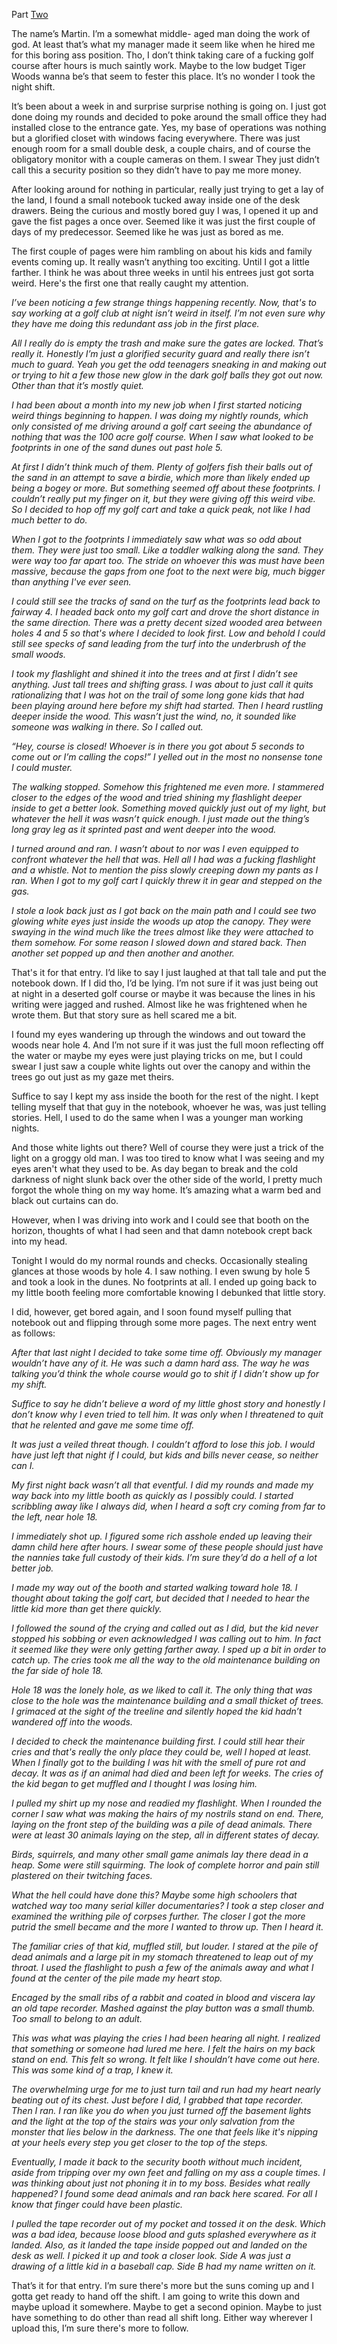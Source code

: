 Part [Two](https://www.reddit.com/r/nosleep/comments/xrwbd3/im_a_night_groundskeeper_at_a_golf_course_i_found/)

The name’s Martin. I’m a somewhat middle- aged man doing the work of god. At least that’s what my manager made it seem like when he hired me for this boring ass position. Tho, I don’t think taking care of a fucking golf course after hours is much saintly work. Maybe to the low budget Tiger Woods wanna be’s that seem to fester this place. It’s no wonder I took the night shift.

It’s been about a week in and surprise surprise nothing is going on. I just got done doing my rounds and decided to poke around the small office they had installed close to the entrance gate. Yes, my base of operations was nothing but a glorified closet with windows facing everywhere. There was just enough room for a small double desk, a couple chairs, and of course the obligatory monitor with a couple cameras on them. I swear They just didn’t call this a security position so they didn’t have to pay me more money.

After looking around for nothing in particular, really just trying to get a lay of the land, I found a small notebook tucked away inside one of the desk drawers. Being the curious and mostly bored guy I was, I opened it up and gave the fist pages a once over. Seemed like it was just the first couple of days of my predecessor. Seemed like he was just as bored as me.

The first couple of pages were him rambling on about his kids and family events coming up. It really wasn’t anything too exciting. Until I got a little farther. I think he was about three weeks in until his entrees just got sorta weird. Here's the first one that really caught my attention.

*I’ve been noticing a few strange things happening recently. Now, that's to say working at a golf club at night isn’t weird in itself. I’m not even sure why they have me doing this redundant ass job in the first place.*

*All I really do is empty the trash and make sure the gates are locked. That’s really it. Honestly I’m just a glorified security guard and really there isn’t much to guard. Yeah you get the odd teenagers sneaking in and making out or trying to hit a few those new glow in the dark golf balls they got out now. Other than that it’s mostly quiet.*

*I had been about a month into my new job when I first started noticing weird things beginning to happen. I was doing my nightly rounds, which only consisted of me driving around a golf cart seeing the abundance of nothing that was the 100 acre golf course. When I saw what looked to be footprints in one of the sand dunes out past hole 5.*

*At first I didn’t think much of them. Plenty of golfers fish their balls out of the sand in an attempt to save a birdie, which more than likely ended up being a bogey or more. But something seemed off about these footprints. I couldn’t really put my finger on it, but they were giving off this weird vibe. So I decided to hop off my golf cart and take a quick peak, not like I had much better to do.*

*When I got to the footprints I immediately saw what was so odd about them. They were just too small. Like a toddler walking along the sand. They were way too far apart too. The stride on whoever this was must have been massive, because the gaps from one foot to the next were big, much bigger than anything I've ever seen.*

*I could still see the tracks of sand on the turf as the footprints lead back to fairway 4. I headed back onto my golf cart and drove the short distance in the same direction. There was a pretty decent sized wooded area between holes 4 and 5 so that's where I decided to look first. Low and behold I could still see specks of sand leading from the turf into the underbrush of the small woods.*

*I took my flashlight and shined it into the trees and at first I didn’t see anything. Just tall trees and shifting grass. I was about to just call it quits rationalizing that I was hot on the trail of some long gone kids that had been playing around here before my shift had started. Then I heard rustling deeper inside the wood. This wasn’t just the wind, no, it sounded like someone was walking in there. So I called out.*

*“Hey, course is closed! Whoever is in there you got about 5 seconds to come out or I’m calling the cops!” I yelled out in the most no nonsense tone I could muster.*

*The walking stopped. Somehow this frightened me even more. I stammered closer to the edges of the wood and tried shining my flashlight deeper inside to get a better look. Something moved quickly just out of my light, but whatever the hell it was wasn’t quick enough. I just made out the thing’s long gray leg as it sprinted past and went deeper into the wood.*

*I turned around and ran. I wasn’t about to nor was I even equipped to confront whatever the hell that was. Hell all I had was a fucking flashlight and a whistle. Not to mention the piss slowly creeping down my pants as I ran. When I got to my golf cart I quickly threw it in gear and stepped on the gas.*

*I stole a look back just as I got back on the main path and I could see two glowing white eyes just inside the woods up atop the canopy. They were swaying in the wind much like the trees almost like they were attached to them somehow. For some reason I slowed down and stared back. Then another set popped up and then another and another.*

That's it for that entry. I’d like to say I just laughed at that tall tale and put the notebook down. If I did tho, I’d be lying. I’m not sure if it was just being out at night in a deserted golf course or maybe it was because the lines in his writing were jagged and rushed. Almost like he was frightened when he wrote them. But that story sure as hell scared me a bit.

I found my eyes wandering up through the windows and out toward the woods near hole 4. And I’m not sure if it was just the full moon reflecting off the water or maybe my eyes were just playing tricks on me, but I could swear I just saw a couple white lights out over the canopy and within the trees go out just as my gaze met theirs.

Suffice to say I kept my ass inside the booth for the rest of the night. I kept telling myself that that guy in the notebook, whoever he was, was just telling stories. Hell, I used to do the same when I was a younger man working nights.

And those white lights out there? Well of course they were just a trick of the light on a groggy old man. I was too tired to know what I was seeing and my eyes aren't what they used to be. As day began to break and the cold darkness of night slunk back over the other side of the world, I pretty much forgot the whole thing on my way home. It’s amazing what a warm bed and black out curtains can do.

However, when I was driving into work and I could see that booth on the horizon, thoughts of what I had seen and that damn notebook crept back into my head.

Tonight I would do my normal rounds and checks. Occasionally stealing glances at those woods by hole 4. I saw nothing. I even swung by hole 5 and took a look in the dunes. No footprints at all. I ended up going back to my little booth feeling more comfortable knowing I debunked that little story.

I did, however, get bored again, and I soon found myself pulling that notebook out and flipping through some more pages. The next entry went as follows:

*After that last night I decided to take some time off. Obviously my manager wouldn’t have any of it. He was such a damn hard ass. The way he was talking you’d think the whole course would go to shit if I didn’t show up for my shift.*

*Suffice to say he didn’t believe a word of my little ghost story and honestly I don’t know why I even tried to tell him. It was only when I threatened to quit that he relented and gave me some time off.*

*It was just a veiled threat though. I couldn’t afford to lose this job. I would have just left that night if I could, but kids and bills never cease, so neither can I.*

*My first night back wasn’t all that eventful. I did my rounds and made my way back into my little booth as quickly as I possibly could. I started scribbling away like I always did, when I heard a soft cry coming from far to the left, near hole 18.*

*I immediately shot up. I figured some rich asshole ended up leaving their damn child here after hours. I swear some of these people should just have the nannies take full custody of their kids. I’m sure they’d do a hell of a lot better job.*

*I made my way out of the booth and started walking toward hole 18. I thought about taking the golf cart, but decided that I needed to hear the little kid more than get there quickly.*

*I followed the sound of the crying and called out as I did, but the kid never stopped his sobbing or even acknowledged I was calling out to him. In fact it seemed like they were only getting farther away. I sped up a bit in order to catch up. The cries took me all the way to the old maintenance building on the far side of hole 18.*

*Hole 18 was the lonely hole, as we liked to call it. The only thing that was close to the hole was the maintenance building and a small thicket of trees. I grimaced at the sight of the treeline and silently hoped the kid hadn’t wandered off into the woods.*

*I decided to check the maintenance building first. I could still hear their cries and that's really the only place they could be, well I hoped at least. When I finally got to the building I was hit with the smell of pure rot and decay. It was as if an animal had died and been left for weeks. The cries of the kid began to get muffled and I thought I was losing him.*

*I pulled my shirt up my nose and readied my flashlight. When I rounded the corner I saw what was making the hairs of my nostrils stand on end. There, laying on the front step of the building was a pile of dead animals. There were at least 30 animals laying on the step, all in different states of decay.*

*Birds, squirrels, and many other small game animals lay there dead in a heap. Some were still squirming. The look of complete horror and pain still plastered on their twitching faces.*

*What the hell could have done this? Maybe some high schoolers that watched way too many serial killer documentaries? I took a step closer and examined the writhing pile of corpses further. The closer I got the more putrid the smell became and the more I wanted to throw up. Then I heard it.*

*The familiar cries of that kid, muffled still, but louder. I stared at the pile of dead animals and a large pit in my stomach threatened to leap out of my throat. I used the flashlight to push a few of the animals away and what I found at the center of the pile made my heart stop.*

*Encaged by the small ribs of a rabbit and coated in blood and viscera lay an old tape recorder. Mashed against the play button was a small thumb. Too small to belong to an adult.*

*This was what was playing the cries I had been hearing all night. I realized that something or someone had lured me here. I felt the hairs on my back stand on end. This felt so wrong. It felt like I shouldn’t have come out here. This was some kind of a trap, I knew it.*

*The overwhelming urge for me to just turn tail and run had my heart nearly beating out of its chest. Just before I did, I grabbed that tape recorder. Then I ran. I ran like you do when you just turned off the basement lights and the light at the top of the stairs was your only salvation from the monster that lies below in the darkness. The one that feels like it's nipping at your heels every step you get closer to the top of the steps.*

*Eventually, I made it back to the security booth without much incident, aside from tripping over my own feet and falling on my ass a couple times. I was thinking about just not phoning it in to my boss. Besides what really happened? I found some dead animals and ran back here scared. For all I know that finger could have been plastic.*

*I pulled the tape recorder out of my pocket and tossed it on the desk. Which was a bad idea, because loose blood and guts splashed everywhere as it landed. Also, as it landed the tape inside popped out and landed on the desk as well. I picked it up and took a closer look. Side A was just a drawing of a little kid in a baseball cap. Side B had my name written on it.*

That’s it for that entry. I’m sure there's more but the suns coming up and I gotta get ready to hand off the shift. I am going to write this down and maybe upload it somewhere. Maybe to get a second opinion. Maybe to just have something to do other than read all shift long. Either way wherever I upload this, I’m sure there's more to follow.